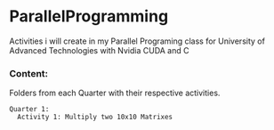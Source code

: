 # ParallelProgramming

Activities i will create in my Parallel Programing class for University of Advanced Technologies with Nvidia CUDA and C

### Content:

  Folders from each Quarter with their respective activities.

    Quarter 1:
      Activity 1: Multiply two 10x10 Matrixes 
